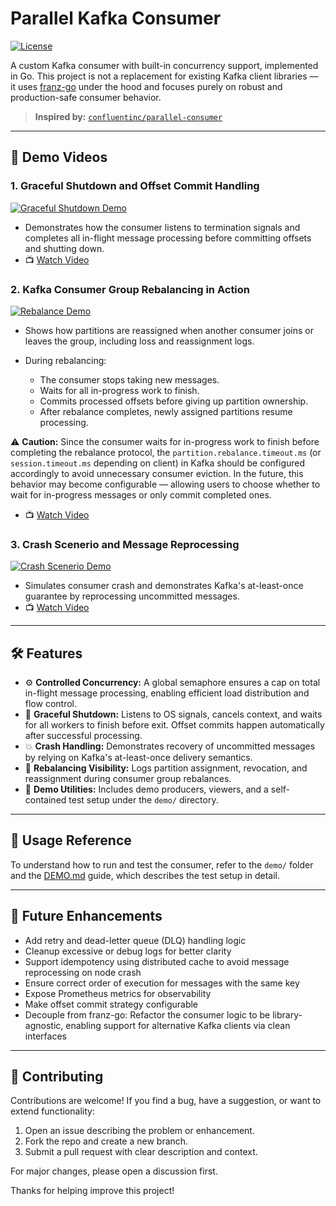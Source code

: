 
# Parallel Kafka Consumer
[![License](https://img.shields.io/badge/license-Apache%202.0-blue.svg)](./LICENSE)

A custom Kafka consumer with built-in concurrency support, implemented in Go. This project is not a replacement for existing Kafka client libraries — it uses [franz-go](https://github.com/twmb/franz-go) under the hood and focuses purely on robust and production-safe consumer behavior.


> **Inspired by:** [`confluentinc/parallel-consumer`](https://github.com/confluentinc/parallel-consumer)

---

## 🎥 Demo Videos

### 1. Graceful Shutdown and Offset Commit Handling

[![Graceful Shutdown Demo](https://img.youtube.com/vi/wX18o9ZZlWU/hqdefault.jpg)](https://youtu.be/wX18o9ZZlWU)

* Demonstrates how the consumer listens to termination signals and completes all in-flight message processing before committing offsets and shutting down.
* 📺 [Watch Video](https://youtu.be/wX18o9ZZlWU)

### 2. Kafka Consumer Group Rebalancing in Action

[![Rebalance Demo](https://img.youtube.com/vi/qAc_PclKNv8/hqdefault.jpg)](https://youtu.be/qAc_PclKNv8)

* Shows how partitions are reassigned when another consumer joins or leaves the group, including loss and reassignment logs.
* During rebalancing:

  * The consumer stops taking new messages.
  * Waits for all in-progress work to finish.
  * Commits processed offsets before giving up partition ownership.
  * After rebalance completes, newly assigned partitions resume processing.

⚠️ **Caution:** Since the consumer waits for in-progress work to finish before completing the rebalance protocol, the `partition.rebalance.timeout.ms` (or `session.timeout.ms` depending on client) in Kafka should be configured accordingly to avoid unnecessary consumer eviction. In the future, this behavior may become configurable — allowing users to choose whether to wait for in-progress messages or only commit completed ones.

* 📺 [Watch Video](https://youtu.be/qAc_PclKNv8)

### 3. Crash Scenerio and Message Reprocessing

[![Crash Scenerio Demo](https://img.youtube.com/vi/5TIeONRPiB4/hqdefault.jpg)](https://youtu.be/5TIeONRPiB4)

* Simulates consumer crash and demonstrates Kafka's at-least-once guarantee by reprocessing uncommitted messages.
* 📺 [Watch Video](https://youtu.be/5TIeONRPiB4)


---

## 🛠 Features

* ⚙️ **Controlled Concurrency:** A global semaphore ensures a cap on total in-flight message processing, enabling efficient load distribution and flow control.
* 🚦 **Graceful Shutdown:** Listens to OS signals, cancels context, and waits for all workers to finish before exit. Offset commits happen automatically after successful processing.
* 💥 **Crash Handling:** Demonstrates recovery of uncommitted messages by relying on Kafka's at-least-once delivery semantics.
* 🔄 **Rebalancing Visibility:** Logs partition assignment, revocation, and reassignment during consumer group rebalances.
* 🧪 **Demo Utilities:** Includes demo producers, viewers, and a self-contained test setup under the `demo/` directory.

---

## 📁 Usage Reference

To understand how to run and test the consumer, refer to the `demo/` folder and the [DEMO.md](./DEMO.md) guide, which describes the test setup in detail.

---

## 🚧 Future Enhancements

* Add retry and dead-letter queue (DLQ) handling logic
* Cleanup excessive or debug logs for better clarity
* Support idempotency using distributed cache to avoid message reprocessing on node crash
* Ensure correct order of execution for messages with the same key
* Expose Prometheus metrics for observability
* Make offset commit strategy configurable
* Decouple from franz-go: Refactor the consumer logic to be library-agnostic, enabling support for alternative Kafka clients via clean interfaces

---

## 🤝 Contributing

Contributions are welcome! If you find a bug, have a suggestion, or want to extend functionality:

1. Open an issue describing the problem or enhancement.
2. Fork the repo and create a new branch.
3. Submit a pull request with clear description and context.

For major changes, please open a discussion first.

Thanks for helping improve this project!

